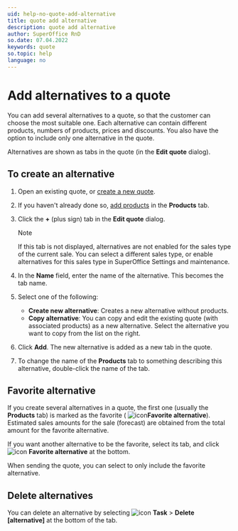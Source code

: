 ```yaml
---
uid: help-no-quote-add-alternative
title: quote add alternative
description: quote add alternative
author: SuperOffice RnD
so.date: 07.04.2022
keywords: quote
so.topic: help
language: no
---
```


# Add alternatives to a quote

You can add several alternatives to a quote, so that the customer can choose the most suitable one. Each alternative can contain different products, numbers of products, prices and discounts. You also have the option to include only one alternative in the quote.

Alternatives are shown as tabs in the quote (in the **Edit quote** dialog).

## To create an alternative

1. Open an existing quote, or [create a new quote][1].

2. If you haven't already done so, [add products][2] in the **Products** tab.

3. Click the **+** (plus sign) tab in the **Edit quote** dialog.

    > [!NOTE]
    > If this tab is not displayed, alternatives are not enabled for the sales type of the current sale. You can select a different sales type, or enable alternatives for this sales type in SuperOffice Settings and maintenance.

4. In the **Name** field, enter the name of the alternative. This becomes the tab name.

5. Select one of the following:
    * **Create new alternative**: Creates a new alternative without products.
    * **Copy alternative**: You can copy and edit the existing quote (with associated products) as a new alternative. Select the alternative you want to copy from the list on the right.

6. Click **Add**. The new alternative is added as a new tab in the quote.

7. To change the name of the **Products** tab to something describing this alternative, double-click the name of the tab.

## <a id="fav" />Favorite alternative

If you create several alternatives in a quote, the first one (usually the **Products** tab) is marked as the favorite ( ![icon][img2]**Favorite alternative**). Estimated sales amounts for the sale (forecast) are obtained from the total amount for the favorite alternative.

If you want another alternative to be the favorite, select its tab, and click ![icon][img3] **Favorite alternative** at the bottom.

When sending the quote, you can select to only include the favorite alternative.

## Delete alternatives

You can delete an alternative by selecting ![icon][img1] **Task** > **Delete \[alternative\]** at the bottom of the tab.

<!-- Referenced links -->
[1]: create.md
[2]: add-product.md

<!-- Referenced images -->
[img1]: ../../../media/icons/btn-menu.png
[img2]: ../../../../common/icons/favourite-yes.png
[img3]: ../../../../common/icons/favourite-no.png

